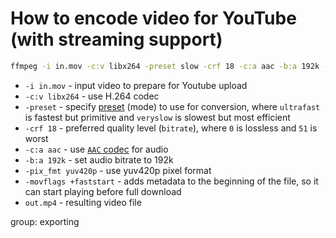 # How to encode video for YouTube (with streaming support)

```bash
ffmpeg -i in.mov -c:v libx264 -preset slow -crf 18 -c:a aac -b:a 192k -pix_fmt yuv420p -movflags +faststart out.mp4
```

- `-i in.mov` - input video to prepare for Youtube upload
- `-c:v libx264` - use H.264 codec
- `-preset` - specify [preset](https://trac.ffmpeg.org/wiki/Encode/H.264#Preset) (mode) to use for conversion, where `ultrafast` is fastest but primitive and `veryslow` is slowest but most efficient
- `-crf 18` - preferred quality level (`bitrate`), where `0` is lossless and `51` is worst
- `-c:a aac` - use [`AAC` codec](/ffmpeg/encode-mp3-to-aac) for audio
- `-b:a 192k` - set audio bitrate to 192k
- `-pix_fmt yuv420p` - use yuv420p pixel format
- `-movflags +faststart` - adds metadata to the beginning of the file, so it can start playing before full download
- `out.mp4` - resulting video file

group: exporting


